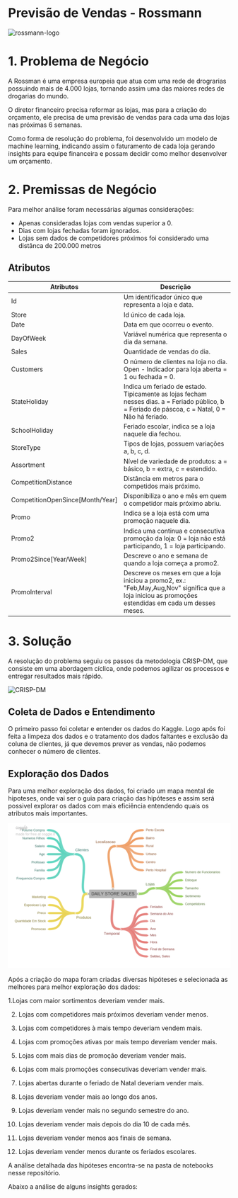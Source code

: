 # Previsão de Vendas - Rossmann 
![rossmann-logo](https://upload.wikimedia.org/wikipedia/commons/thumb/8/8e/Rossmann_Logo.svg/1024px-Rossmann_Logo.svg.png)
 
 # 1. Problema de Negócio
 
 A Rossman é uma empresa europeia que atua com uma rede de drograrias possuindo mais de 4.000 lojas, tornando assim uma das maiores redes de drogarias do mundo.
 
 O diretor financeiro precisa reformar as lojas, mas para a criação do orçamento, ele precisa de uma previsão de vendas para cada uma das lojas nas próximas 6 semanas.
 
 Como forma de resolução do problema, foi desenvolvido um modelo de machine learning, indicando assim o faturamento de cada loja gerando insights para equipe financeira e possam decidir como melhor desenvolver um orçamento.
 
 # 2. Premissas de Negócio
 
 Para melhor análise foram necessárias algumas considerações:
 
 - Apenas consideradas lojas com vendas superior a 0.
 - Dias com lojas fechadas foram ignorados.
 - Lojas sem dados de competidores próximos foi considerado uma distânca de 200.000 metros

## Atributos
|Atributos | Descrição |
|----------|-----------|
|Id | Um identificador único que representa a loja e data. |
|Store | Id único de cada loja. |
|Date | Data em que ocorreu o evento. |
|DayOfWeek | Variável numérica que representa o dia da semana. |
|Sales | Quantidade de vendas do dia. |
|Customers | O número de clientes na loja no dia. Open - Indicador para loja aberta = 1 ou fechada = 0. |
|StateHoliday | Indica um feriado de estado. Tipicamente as lojas fecham nesses dias. a = Feriado público, b = Feriado de páscoa, c = Natal, 0 = Não há feriado. |
|SchoolHoliday | Feriado escolar, indica se a loja naquele dia fechou. |
|StoreType | Tipos de lojas, possuem variações a, b, c, d. |
|Assortment | Nível de variedade de produtos: a = básico, b = extra, c = estendido. |
|CompetitionDistance | Distância em metros para o competidos mais próximo. |
|CompetitionOpenSince[Month/Year] | Disponibiliza o ano e mês em quem o competidor mais próximo abriu. |
|Promo | Indica se a loja está com uma promoção naquele dia. |
|Promo2 | Indica uma continua e consecutiva promoção da loja: 0 = loja não está participando, 1 = loja participando. |
|Promo2Since[Year/Week] | Descreve o ano e semana de quando a loja começa a promo2. |
|PromoInterval | Descreve os meses em que a loja iniciou a promo2, ex.: "Feb,May,Aug,Nov" significa que a loja iniciou as promoções estendidas em cada um desses meses. |


# 3. Solução

A resolução do problema seguiu os passos da metodologia CRISP-DM, que consiste em uma abordagem cíclica, onde podemos agilizar os processos e entregar resultados mais rápido.

![CRISP-DM](https://miro.medium.com/max/1400/1*z0U0taZoignUB7aQ4ZsOtg.png)

## Coleta de Dados e Entendimento
O primeiro passo foi coletar e entender os dados do Kaggle. Logo após foi feita a limpeza dos dados e o tratamento dos dados faltantes e exclusão da coluna de clientes, já que devemos prever as vendas, não podemos conhecer o número de clientes.

## Exploração dos Dados
Para uma melhor exploração dos dados, foi criado um mapa mental de hipoteses, onde vai ser o guia para criação das hipóteses e assim será possivel explorar os dados com mais eficiência entendendo quais os atributos mais importantes.

![mind-map](https://github.com/carlosandradeds/store_sales_predict/blob/main/img/mindmap.png)

Após a criação do mapa foram criadas diversas hipóteses e selecionada as melhores para melhor exploração dos dados:

1.Lojas com maior sortimentos deveriam vender mais.

2. Lojas com competidores mais próximos deveriam vender menos.

3. Lojas com competidores à mais tempo deveriam vendem mais.

4. Lojas com promoções ativas por mais tempo deveriam vender mais.

5. Lojas com mais dias de promoção deveriam vender mais.

7. Lojas com mais promoções consecutivas deveriam vender mais.

8. Lojas abertas durante o feriado de Natal deveriam vender mais.

9. Lojas deveriam vender mais ao longo dos anos.

10. Lojas deveriam vender mais no segundo semestre do ano.

11. Lojas deveriam vender mais depois do dia 10 de cada mês.

12. Lojas deveriam vender menos aos finais de semana.

13. Lojas deveriam vender menos durante os feriados escolares.

A análise detalhada das hipóteses encontra-se na pasta de notebooks nesse repositório.

Abaixo a análise de alguns insights gerados:


## 
